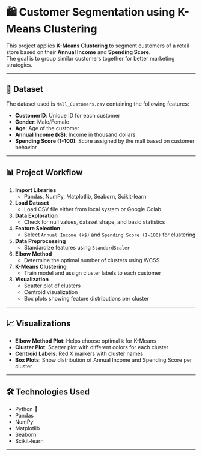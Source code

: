 # 🛍️ Customer Segmentation using K-Means Clustering

This project applies **K-Means Clustering** to segment customers of a retail store based on their **Annual Income** and **Spending Score**.  
The goal is to group similar customers together for better marketing strategies.

---

## 📂 Dataset
The dataset used is `Mall_Customers.csv` containing the following features:
- **CustomerID**: Unique ID for each customer
- **Gender**: Male/Female
- **Age**: Age of the customer
- **Annual Income (k$)**: Income in thousand dollars
- **Spending Score (1-100)**: Score assigned by the mall based on customer behavior

---

## 📊 Project Workflow
1. **Import Libraries**
   - Pandas, NumPy, Matplotlib, Seaborn, Scikit-learn
2. **Load Dataset**
   - Load CSV file either from local system or Google Colab
3. **Data Exploration**
   - Check for null values, dataset shape, and basic statistics
4. **Feature Selection**
   - Select `Annual Income (k$)` and `Spending Score (1-100)` for clustering
5. **Data Preprocessing**
   - Standardize features using `StandardScaler`
6. **Elbow Method**
   - Determine the optimal number of clusters using WCSS
7. **K-Means Clustering**
   - Train model and assign cluster labels to each customer
8. **Visualization**
   - Scatter plot of clusters
   - Centroid visualization
   - Box plots showing feature distributions per cluster

---

## 📈 Visualizations
- **Elbow Method Plot**: Helps choose optimal `k` for K-Means
- **Cluster Plot**: Scatter plot with different colors for each cluster
- **Centroid Labels**: Red X markers with cluster names
- **Box Plots**: Show distribution of Annual Income and Spending Score per cluster

---

## 🛠️ Technologies Used
- Python 🐍
- Pandas
- NumPy
- Matplotlib
- Seaborn
- Scikit-learn

---
